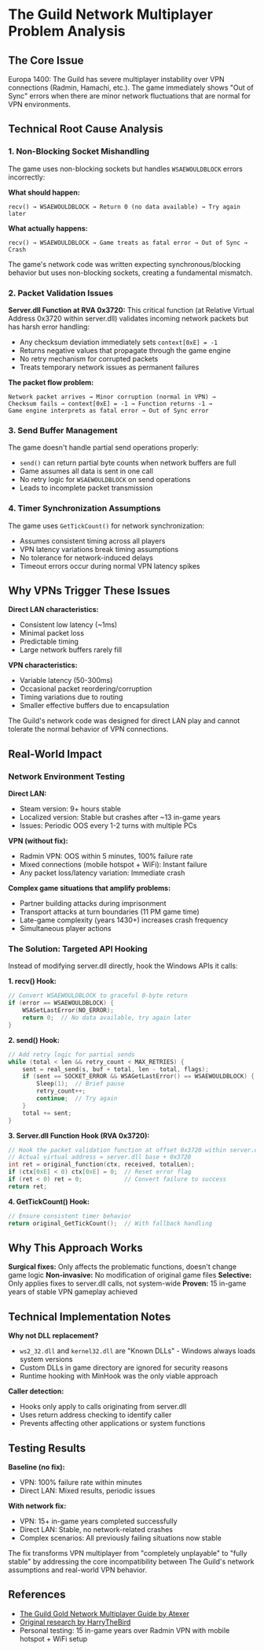 # The Guild Network Multiplayer Problem Analysis

## The Core Issue

Europa 1400: The Guild has severe multiplayer instability over VPN connections (Radmin, Hamachi, etc.). The game immediately shows "Out of Sync" errors when there are minor network fluctuations that are normal for VPN environments.

## Technical Root Cause Analysis

### 1. Non-Blocking Socket Mishandling

The game uses non-blocking sockets but handles `WSAEWOULDBLOCK` errors incorrectly:

**What should happen:**
```
recv() → WSAEWOULDBLOCK → Return 0 (no data available) → Try again later
```

**What actually happens:**
```
recv() → WSAEWOULDBLOCK → Game treats as fatal error → Out of Sync → Crash
```

The game's network code was written expecting synchronous/blocking behavior but uses non-blocking sockets, creating a fundamental mismatch.

### 2. Packet Validation Issues

**Server.dll Function at RVA 0x3720:**
This critical function (at Relative Virtual Address 0x3720 within server.dll) validates incoming network packets but has harsh error handling:
- Any checksum deviation immediately sets `context[0xE] = -1` 
- Returns negative values that propagate through the game engine
- No retry mechanism for corrupted packets
- Treats temporary network issues as permanent failures

**The packet flow problem:**
```
Network packet arrives → Minor corruption (normal in VPN) → 
Checksum fails → context[0xE] = -1 → Function returns -1 → 
Game engine interprets as fatal error → Out of Sync error
```

### 3. Send Buffer Management

The game doesn't handle partial send operations properly:
- `send()` can return partial byte counts when network buffers are full
- Game assumes all data is sent in one call
- No retry logic for `WSAEWOULDBLOCK` on send operations
- Leads to incomplete packet transmission

### 4. Timer Synchronization Assumptions

The game uses `GetTickCount()` for network synchronization:
- Assumes consistent timing across all players
- VPN latency variations break timing assumptions
- No tolerance for network-induced delays
- Timeout errors occur during normal VPN latency spikes

## Why VPNs Trigger These Issues

**Direct LAN characteristics:**
- Consistent low latency (~1ms)
- Minimal packet loss
- Predictable timing
- Large network buffers rarely fill

**VPN characteristics:**
- Variable latency (50-300ms)
- Occasional packet reordering/corruption
- Timing variations due to routing
- Smaller effective buffers due to encapsulation

The Guild's network code was designed for direct LAN play and cannot tolerate the normal behavior of VPN connections.

## Real-World Impact

### Network Environment Testing

**Direct LAN:**
- Steam version: 9+ hours stable
- Localized version: Stable but crashes after ~13 in-game years
- Issues: Periodic OOS every 1-2 turns with multiple PCs

**VPN (without fix):**
- Radmin VPN: OOS within 5 minutes, 100% failure rate
- Mixed connections (mobile hotspot + WiFi): Instant failure
- Any packet loss/latency variation: Immediate crash

**Complex game situations that amplify problems:**
- Partner building attacks during imprisonment
- Transport attacks at turn boundaries (11 PM game time)  
- Late-game complexity (years 1430+) increases crash frequency
- Simultaneous player actions

### The Solution: Targeted API Hooking

Instead of modifying server.dll directly, hook the Windows APIs it calls:

**1. recv() Hook:**
```c
// Convert WSAEWOULDBLOCK to graceful 0-byte return
if (error == WSAEWOULDBLOCK) {
    WSASetLastError(NO_ERROR);
    return 0;  // No data available, try again later
}
```

**2. send() Hook:**
```c
// Add retry logic for partial sends
while (total < len && retry_count < MAX_RETRIES) {
    sent = real_send(s, buf + total, len - total, flags);
    if (sent == SOCKET_ERROR && WSAGetLastError() == WSAEWOULDBLOCK) {
        Sleep(1);  // Brief pause
        retry_count++;
        continue;  // Try again
    }
    total += sent;
}
```

**3. Server.dll Function Hook (RVA 0x3720):**
```c
// Hook the packet validation function at offset 0x3720 within server.dll
// Actual virtual address = server.dll base + 0x3720
int ret = original_function(ctx, received, totalLen);
if (ctx[0xE] < 0) ctx[0xE] = 0;  // Reset error flag
if (ret < 0) ret = 0;            // Convert failure to success
return ret;
```

**4. GetTickCount() Hook:**
```c
// Ensure consistent timer behavior
return original_GetTickCount();  // With fallback handling
```

## Why This Approach Works

**Surgical fixes:** Only affects the problematic functions, doesn't change game logic
**Non-invasive:** No modification of original game files
**Selective:** Only applies fixes to server.dll calls, not system-wide
**Proven:** 15 in-game years of stable VPN gameplay achieved

## Technical Implementation Notes

**Why not DLL replacement?**
- `ws2_32.dll` and `kernel32.dll` are "Known DLLs" - Windows always loads system versions
- Custom DLLs in game directory are ignored for security reasons
- Runtime hooking with MinHook was the only viable approach

**Caller detection:**
- Hooks only apply to calls originating from server.dll
- Uses return address checking to identify caller
- Prevents affecting other applications or system functions

## Testing Results

**Baseline (no fix):**
- VPN: 100% failure rate within minutes
- Direct LAN: Mixed results, periodic issues

**With network fix:**
- VPN: 15+ in-game years completed successfully  
- Direct LAN: Stable, no network-related crashes
- Complex scenarios: All previously failing situations now stable

The fix transforms VPN multiplayer from "completely unplayable" to "fully stable" by addressing the core incompatibility between The Guild's network assumptions and real-world VPN behavior.

## References

- [The Guild Gold Network Multiplayer Guide by Atexer](https://steamcommunity.com/sharedfiles/filedetails/?id=2918949164)
- [Original research by HarryTheBird](https://github.com/HarryTheBird/The-Guild-1-HookDLLs)
- Personal testing: 15 in-game years over Radmin VPN with mobile hotspot + WiFi setup